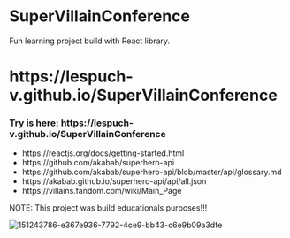 # SuperVillainConference
Fun learning project build with React library.
<h1>https://lespuch-v.github.io/SuperVillainConference</h1>
<h3>Try is here: https://lespuch-v.github.io/SuperVillainConference</h2>

<ul>
  <li>https://reactjs.org/docs/getting-started.html</li>
  <li>https://github.com/akabab/superhero-api</li>
  <li>https://github.com/akabab/superhero-api/blob/master/api/glossary.md</li>
  <li>https://akabab.github.io/superhero-api/api/all.json</li>
  <li>https://villains.fandom.com/wiki/Main_Page</li>
  </ul>
NOTE: This project was build educationals purposes!!!


![151243786-e367e936-7792-4ce9-bb43-c6e9b09a3dfe](https://user-images.githubusercontent.com/36127590/151301663-a5f9efaa-efe9-42c1-9e9f-74b71ac8b27d.png)
